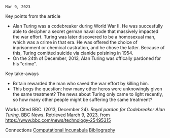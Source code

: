 	Mar 9, 2023

Key points from the article
- Alan Turing was a codebreaker during World War II. He was succesfully able to decipher a secret german naval code that massively impacted the war effort. Turing was later discovered to be a homosexual man, which was a crime in that era. He was offered the choice of inprisonment or chemical castration, and he chose the latter. Because of this, Turing comitted suicide via cianide poisining in 1954.
- On the 24th of December, 2013, Alan Turing was offically pardoned for his "crime".

Key take-aways

- Britain rewarded the man who saved the war effort by killing him.
- This begs the question: how many other heros were unknowingly given the same treatment? The news about Turing only came to light recently, so how many other people might be suffering the same treatment?

Works Cited
BBC. (2013, December 24). _Royal pardon for Codebreaker Alan Turing_. BBC News. Retrieved March 9, 2023, from https://www.bbc.com/news/technology-25495315

Connections
[Computational Incunabula](Computational%20Incunabula.md)
[Bibliography](Bibliography.md)

